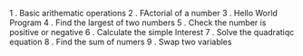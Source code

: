 1 . Basic arithematic operations
2 . FActorial of a number
3 . Hello World Program
4 . Find the largest of two numbers
5 . Check the number is positive or negative
6 . Calculate the simple Interest
7 . Solve the quadratiqc equation
8 . Find the sum of numers
9 . Swap two variables
